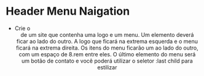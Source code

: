 # Header Menu Naigation

* Crie o <header> de um site que contenha uma logo e um menu.
Um elemento deverá ficar ao lado do outro.
A logo que ficará na extrema esquerda e o menu ficará na extrema direita.
Os itens do menu ficarão um ao lado do outro, com um espaço de 8.rem entre eles.
O último elemento do menu será um botão de contato e você poderá utilizar o seletor :last child para estilizar

